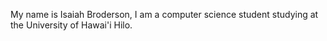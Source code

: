 My name is Isaiah Broderson, I am a computer science student studying at the University of Hawai'i Hilo.
